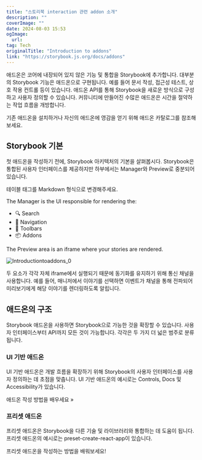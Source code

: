 ```yaml
---
title: "스토리북 interaction 관련 addon 소개"
description: ""
coverImage: ""
date: 2024-08-03 15:53
ogImage: 
  url: 
tag: Tech
originalTitle: "Introduction to addons"
link: "https://storybook.js.org/docs/addons"
---
```





애드온은 코어에 내장되어 있지 않은 기능 및 통합을 Storybook에 추가합니다. 대부분의 Storybook 기능은 애드온으로 구현됩니다. 예를 들어 문서 작성, 접근성 테스트, 상호 작용 컨트롤 등이 있습니다. 애드온 API를 통해 Storybook을 새로운 방식으로 구성하고 사용자 정의할 수 있습니다. 커뮤니티에 만들어진 수많은 애드온은 시간을 절약하는 작업 흐름을 개방합니다.

기존 애드온을 설치하거나 자신의 애드온에 영감을 얻기 위해 애드온 카탈로그를 참조해보세요.

## Storybook 기본

첫 애드온을 작성하기 전에, Storybook 아키텍처의 기본을 살펴봅시다. Storybook은 통합된 사용자 인터페이스를 제공하지만 하부에서는 Manager와 Preview로 중분되어 있습니다.



테이블 태그를 Markdown 형식으로 변경해주세요.

The Manager is the UI responsible for rendering the:

- 🔍 Search
- 🧭 Navigation
- 🔗 Toolbars
- 📦 Addons

The Preview area is an iframe where your stories are rendered.

![Introductiontoaddons_0](/assets/img/Introductiontoaddons_0.png)



두 요소가 각각 자체 iframe에서 실행되기 때문에 동기화를 유지하기 위해 통신 채널을 사용합니다. 예를 들어, 매니저에서 이야기를 선택하면 이벤트가 채널을 통해 전파되어 미리보기에게 해당 이야기를 렌더링하도록 알립니다.

## 애드온의 구조

Storybook 애드온을 사용하면 Storybook으로 가능한 것을 확장할 수 있습니다. 사용자 인터페이스부터 API까지 모든 것이 가능합니다. 각각은 두 가지 더 넓은 범주로 분류됩니다.

### UI 기반 애드온



UI 기반 애드온은 개발 흐름을 확장하기 위해 Storybook의 사용자 인터페이스를 사용자 정의하는 데 초점을 맞춥니다. UI 기반 애드온의 예시로는 Controls, Docs 및 Accessibility가 있습니다.

애드온 작성 방법을 배우세요 »

### 프리셋 애드온

프리셋 애드온은 Storybook을 다른 기술 및 라이브러리와 통합하는 데 도움이 됩니다. 프리셋 애드온의 예시로는 preset-create-react-app이 있습니다.



프리셋 애드온을 작성하는 방법을 배워보세요!